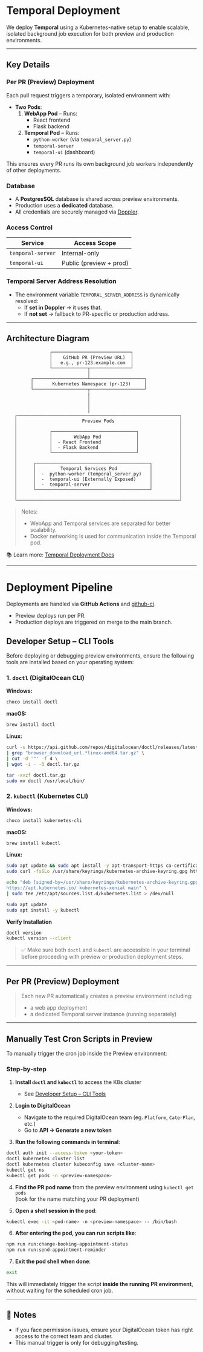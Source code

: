 # Temporal Deployment

We deploy **Temporal** using a Kubernetes-native setup to enable scalable, isolated background job execution for both preview and production environments.

---

## Key Details

### Per PR (Preview) Deployment

Each pull request triggers a temporary, isolated environment with:

- **Two Pods**:
  1. **WebApp Pod** – Runs:
     - React frontend
     - Flask backend
  2. **Temporal Pod** – Runs:
     - `python-worker` (via `temporal_server.py`)
     - `temporal-server`
     - `temporal-ui` (dashboard)

This ensures every PR runs its own background job workers independently of other deployments.

### Database

- A **PostgresSQL** database is shared across preview environments.
- Production uses a **dedicated** database.
- All credentials are securely managed via [Doppler](https://www.doppler.com/).

### Access Control

| Service           | Access Scope            |
|-------------------|-------------------------|
| `temporal-server` | Internal-only           |
| `temporal-ui`     | Public (preview + prod) |

### Temporal Server Address Resolution

- The environment variable `TEMPORAL_SERVER_ADDRESS` is dynamically resolved:
  - If **set in Doppler** → it uses that.
  - If **not set** → fallback to PR-specific or production address.

---

## Architecture Diagram

```
                ┌─────────────────────────────┐
                │    GitHub PR (Preview URL)  │
                │   e.g., pr-123.example.com  │
                └─────────────┬───────────────┘
                              │
         ┌────────────────────┴────────────────────┐
         │       Kubernetes Namespace (pr-123)     │
         └────────────────────┬────────────────────┘
                              |
                              │
                              │
                              │
   ┌────────────────────────────────────────────────────────────┐
   │                        Preview Pods                        │
   │                                                            │
   │            ┌───────────────────────────────┐               │
   │            │        WebApp Pod             │               │
   │            │  - React Frontend             │               │
   │            │  - Flask Backend              │               │
   │            └───────────────────────────────┘               │
   │                                                            │
   │      ┌──────────────────────────────────────────┐          │
   │      │         Temporal Services Pod            │          │
   │      │  -  python-worker (temporal_server.py)   │          │
   │      │  -  temporal-ui (Externally Exposed)     │          │
   │      │  -  temporal-server                      │          │
   │      └──────────────────────────────────────────┘          │
   │                                                            │
   └────────────────────────────────────────────────────────────┘
```

> Notes:
> - WebApp and Temporal services are separated for better scalability.
> - Docker networking is used for communication inside the Temporal pod.

📚 Learn more: [Temporal Deployment Docs](https://docs.temporal.io/application-development/foundations/deployment)

---

# Deployment Pipeline

Deployments are handled via **GitHub Actions** and [github-ci](https://github.com/jalantechnologies/github-ci).

- Preview deploys run per PR.
- Production deploys are triggered on merge to the main branch.



## Developer Setup – CLI Tools

Before deploying or debugging preview environments, ensure the following tools are installed based on your operating system:

### 1. `doctl` (DigitalOcean CLI)

**Windows:**
```sh
choco install doctl
```

**macOS:**
```sh
brew install doctl
```

**Linux:**
```sh
curl -s https://api.github.com/repos/digitalocean/doctl/releases/latest \
| grep "browser_download_url.*linux-amd64.tar.gz" \
| cut -d '"' -f 4 \
| wget -i - -O doctl.tar.gz

tar -xvzf doctl.tar.gz
sudo mv doctl /usr/local/bin/
```

### 2. `kubectl` (Kubernetes CLI)

**Windows:**
```sh
choco install kubernetes-cli
```

**macOS:**
```sh
brew install kubectl
```

**Linux:**
```sh
sudo apt update && sudo apt install -y apt-transport-https ca-certificates curl
sudo curl -fsSLo /usr/share/keyrings/kubernetes-archive-keyring.gpg https://packages.cloud.google.com/apt/doc/apt-key.gpg

echo "deb [signed-by=/usr/share/keyrings/kubernetes-archive-keyring.gpg] \
https://apt.kubernetes.io/ kubernetes-xenial main" \
| sudo tee /etc/apt/sources.list.d/kubernetes.list > /dev/null

sudo apt update
sudo apt install -y kubectl
```

**Verify Installation**
```sh
doctl version
kubectl version --client
```

> ✅ Make sure both `doctl` and `kubectl` are accessible in your terminal before proceeding with preview or production deployment steps.

---

##  Per PR (Preview) Deployment

> Each new PR automatically creates a preview environment including:
> - a web app deployment
> - a dedicated Temporal server instance (running separately)

---

##  Manually Test Cron Scripts in Preview

To manually trigger the cron job inside the Preview environment:

### Step-by-step

1. **Install `doctl` and `kubectl`** to access the K8s cluster  
   - See [Developer Setup – CLI Tools](#-developer-setup--cli-tools)

2. **Login to DigitalOcean**
   - Navigate to the required DigitalOcean team (eg. `Platform`, `CaterPlan`, etc.)
   - Go to **API → Generate a new token**

3. **Run the following commands in terminal**:
```sh
doctl auth init --access-token <your-token>
doctl kubernetes cluster list
doctl kubernetes cluster kubeconfig save <cluster-name>
kubectl get ns
kubectl get pods -n <preview-namespace>
```

4. **Find the PR pod name** from the preview environment using `kubectl get pods`  
   (look for the name matching your PR deployment)

5. **Open a shell session in the pod**:
```sh
kubectl exec -it <pod-name> -n <preview-namespace> -- /bin/bash
```
6. **After entering the pod, you can run scripts like**:
```sh
npm run run:change-booking-appointment-status
npm run run:send-appointment-reminder
```
7. **Exit the pod shell when done**:
```sh
exit
```

This will immediately trigger the script **inside the running PR environment**, without waiting for the scheduled cron job.

---

## 📌 Notes

- If you face permission issues, ensure your DigitalOcean token has right access to the correct team and cluster.
- This manual trigger is only for debugging/testing.
